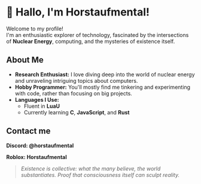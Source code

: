 # 👋 Hallo, I'm Horstaufmental!

Welcome to my profile!  
I'm an enthusiastic explorer of technology, fascinated by the intersections of **Nuclear Energy**, computing, and the mysteries of existence itself.

## About Me

- **Research Enthusiast:** I love diving deep into the world of nuclear energy and unraveling intriguing topics about computers.
- **Hobby Programmer:** You'll mostly find me tinkering and experimenting with code, rather than focusing on big projects.
- **Languages I Use:**
  - Fluent in **LuaU**
  - Currently learning **C**, **JavaScript**, and **Rust**

## Contact me

**Discord: @horstaufmental**

**Roblox: Horstaufmental**

> *Existence is collective: what the many believe, the world substantiates. Proof that consciousness itself can sculpt reality.*
